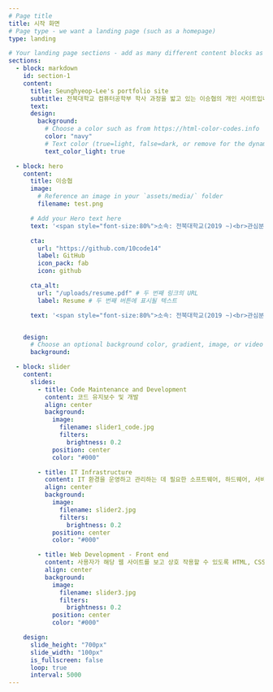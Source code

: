 ```yaml
---
# Page title
title: 시작 화면
# Page type - we want a landing page (such as a homepage)
type: landing

# Your landing page sections - add as many different content blocks as you like
sections:
  - block: markdown
    id: section-1
    content:
      title: Seunghyeop-Lee's portfolio site
      subtitle: 전북대학교 컴퓨터공학부 학사 과정을 밟고 있는 이승협의 개인 사이트입니다.
      text:
      design:
        background:
          # Choose a color such as from https://html-color-codes.info
          color: "navy"
          # Text color (true=light, false=dark, or remove for the dynamic theme color).
          text_color_light: true

  - block: hero
    content:
      title: 이승협
      image:
        # Reference an image in your `assets/media/` folder
        filename: test.png

      # Add your Hero text here
      text: '<span style="font-size:80%">소속: 전북대학교(2019 ~)<br>관심분야: IT 인프라 / 유지보수<br>전공: 컴퓨터공학부(2019 ~)<br>경력 : 프로그래밍 중앙동아리 CPU 소속(2021~2022)</span>'

      cta:
        url: "https://github.com/10code14"
        label: GitHub
        icon_pack: fab
        icon: github

      cta_alt:
        url: "/uploads/resume.pdf" # 두 번째 링크의 URL
        label: Resume # 두 번째 버튼에 표시될 텍스트

      text: '<span style="font-size:80%">소속: 전북대학교(2019 ~)<br>관심분야: IT 인프라 / 유지보수<br>전공: 컴퓨터공학부(2019 ~)</span><br>'


    design:
      # Choose an optional background color, gradient, image, or video
      background:

  - block: slider
    content:
      slides:
        - title: Code Maintenance and Development
          content: 코드 유지보수 및 개발
          align: center
          background:
            image:
              filename: slider1_code.jpg
              filters:
                brightness: 0.2
            position: center
            color: "#000"

        - title: IT Infrastructure
          content: IT 환경을 운영하고 관리하는 데 필요한 소프트웨어, 하드웨어, 서비스 및 IT 자원의 조합을 관리
          align: center
          background:
            image:
              filename: slider2.jpg
              filters:
                brightness: 0.2
            position: center
            color: "#000"

        - title: Web Development - Front end
          content: 사용자가 해당 웹 사이트를 보고 상호 작용할 수 있도록 HTML, CSS 및 JavaScript를 사용하여 웹 사이트의 그래픽 사용자 인터페이스를 개발
          align: center
          background:
            image:
              filename: slider3.jpg
              filters:
                brightness: 0.2
            position: center
            color: "#000"

    design:
      slide_height: "700px"
      slide_width: "100px"
      is_fullscreen: false
      loop: true
      interval: 5000
---
```

